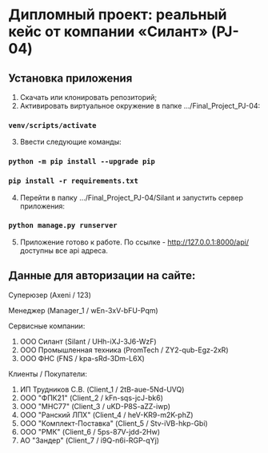 # Дипломный проект: реальный кейс от компании «Силант» (PJ-04)

## Установка приложения

1. Скачать или клонировать репозиторий;
2. Активировать виртуальное окружение в папке .../Final_Project_PJ-04:
### `venv/scripts/activate`
3. Ввести следующие команды:
### `python -m pip install --upgrade pip`
### `pip install -r requirements.txt`
4. Перейти в папку .../Final_Project_PJ-04/Silant и запустить сервер приложения:
### `python manage.py runserver`
5. Приложение готово к работе. По ссылке - http://127.0.0.1:8000/api/ доступны все api адреса.

## Данные для авторизации на сайте:
Суперюзер (Axeni / 123)

Менеджер (Manager_1 / wEn-3xV-bFU-Pqm)

Сервисные компании:

1. ООО Силант (Silant / UHh-iXJ-3J6-WzF)
2. ООО Промышленная техника (PromTech / ZY2-qub-Egz-2xR)
3. ООО ФНС (FNS / kpa-sRd-3Dm-L6X)


Клиенты / Покупатели:

1. ИП Трудников С.В. (Client_1 / 2tB-aue-5Nd-UVQ)
2. ООО "ФПК21" (Client_2 / kFn-sqs-jcJ-bk6)
3. ООО "МНС77" (Client_3 / uKD-P8S-aZZ-iwp)
4. ООО "Ранский ЛПХ" (Client_4 / heV-KR9-m2K-phZ)
5. ООО "Комплект-Поставка" (Client_5 / Stv-iVB-hkp-Gbi)
6. ООО "РМК" (Client_6 / 5ps-87V-jdd-2Hw)
7. АО "Зандер" (Client_7 / i9Q-n6i-RGP-qYj)


